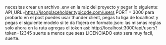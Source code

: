necesitas crear un archivo .env en la raiz del proyecto y pegar lo siguiente:
API_URL=https://jsonplaceholder.typicode.com/users
PORT = 3000
para probarlo en el post puedes usar thunder client, pegas tu liga de localhost y pegas el siguiente modelo si te da flojera en formato json:
las mismas reglas solo ahora en la ruta agregas el token asi:
http://localhost:3000/api/users?token=12345
suerte
a menos que seas LICENCIADO esto sera muy facil, suerte.
